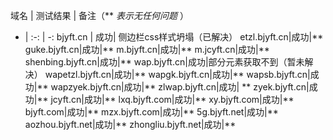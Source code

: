 域名 | 测试结果 | 备注（** *表示无任何问题* ） 
- | :-: | -: 
bjyft.cn | 成功| 侧边栏css样式坍塌（已解决）
etzl.bjyft.cn|成功|**
guke.bjyft.cn|成功|**
m.bjyft.cn|成功|**
m.jcyft.cn|成功|**
shenbing.bjyft.cn|成功|**
wap.bjyft.cn|成功|部分元素获取不到（暂未解决）
wapetzl.bjyft.cn|成功|**
wapgk.bjyft.cn|成功|**
wapsb.bjyft.cn|成功|**
wapzyek.bjyft.cn|成功|**
zlwap.bjyft.cn|成功| **
zyek.bjyft.cn|成功|**
jcyft.cn|成功|**
lxq.bjyft.com|成功|**
xy.bjyft.com|成功|**
bjyft.com|成功|**
mzx.bjyft.com|成功|**
5g.bjyft.net|成功|**
aozhou.bjyft.net|成功|**
zhongliu.bjyft.net|成功|**